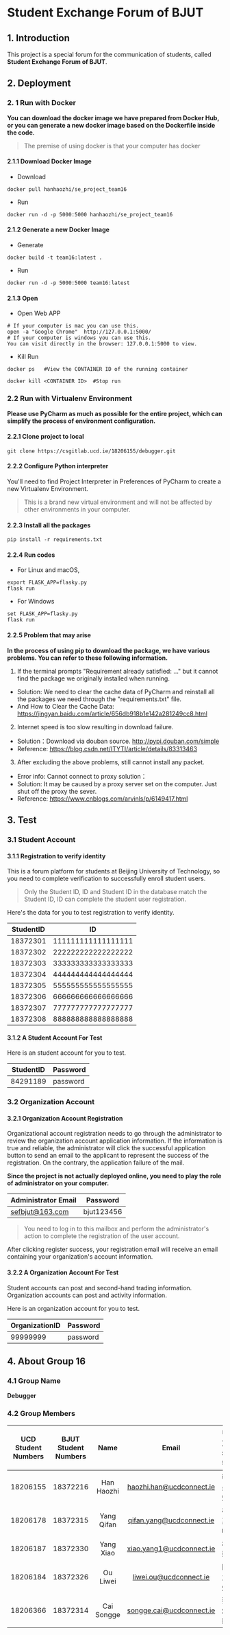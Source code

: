 # **Student Exchange Forum of BJUT**
## **1.  Introduction**
This project is a special forum for the communication of students, called **Student Exchange Forum of BJUT**.



## **2. Deployment**

### 2. 1 Run with Docker

**You can download the docker image we have prepared from Docker Hub, or you can generate a new docker image based on the Dockerfile inside the code.**

> The premise of using docker is that your computer has docker

#### 2.1.1 Download Docker Image

* Download

```shell
docker pull hanhaozhi/se_project_team16
```

* Run 

```shell
docker run -d -p 5000:5000 hanhaozhi/se_project_team16
```

#### 2.1.2 Generate a new Docker Image

* Generate

```shell
docker build -t team16:latest .
```

* Run 

```shell
docker run -d -p 5000:5000 team16:latest
```

#### 2.1.3 Open

* Open Web APP

```shell
# If your computer is mac you can use this.
open -a "Google Chrome"  http://127.0.0.1:5000/ 
# If your computer is windows you can use this.
You can visit directly in the browser: 127.0.0.1:5000 to view.
```

* Kill Run

```shell
docker ps   #View the CONTAINER ID of the running container
```

```shell
docker kill <CONTAINER ID>  #Stop run
```



### 2.2 Run with Virtualenv Environment

**Please use PyCharm as much as possible for the entire project, which can simplify the process of environment configuration.**

#### **2.2.1 Clone project to local** 

```shell
git clone https://csgitlab.ucd.ie/18206155/debugger.git
```

#### 2.2.2 Configure Python interpreter

You'll need to find Project Interpreter in Preferences of PyCharm to create a new Virtualenv Environment. 

> This is a brand new virtual environment and will not be affected by other environments in your computer.

#### 2.2.3 Install all the packages

```shell
pip install -r requirements.txt
```
#### 2.2.4 Run codes

* For Linux and macOS,

```shell script
export FLASK_APP=flasky.py
flask run
```

* For Windows

```shell script
set FLASK_APP=flasky.py
flask run
```

#### 2.2.5 Problem that may arise

**In the process of using pip to download the package, we have various problems. You can refer to these following information.**

1. If the terminal prompts "Requirement already satisfied: ..." but it cannot find the package we originally installed when running.
* Solution: We need to clear the cache data of PyCharm and reinstall all the packages we need through the "requirements.txt" file.
* And How to Clear the Cache Data: <https://jingyan.baidu.com/article/656db918b1e142a281249cc8.html>


2. Internet speed is too slow resulting in download failure.
* Solution：Download via douban source.  <http://pypi.douban.com/simple>
* Reference: <https://blog.csdn.net/ITYTI/article/details/83313463>

3. After excluding the above problems, still cannot install any packet.
* Error info: Cannot connect to proxy solution：
* Solution: It may be caused by a proxy server set on the computer. Just shut off the proxy the sever.
* Reference: <https://www.cnblogs.com/arvinls/p/6149417.html>



## 3. Test

### 3.1 Student Account 

#### 3.1.1 Registration to verify identity

This is a forum platform for students at Beijing University of Technology, so you need to complete verification to successfully enroll student users.

> Only the Student ID, ID and Student ID in the database match the Student ID, ID can complete the student user registration. 

Here's the data for you to test registration to verify identity.

| StudentID | ID                 |
| --------- | ------------------ |
| 18372301  | 111111111111111111 |
| 18372302  | 222222222222222222 |
| 18372303  | 333333333333333333 |
| 18372304  | 444444444444444444 |
| 18372305  | 555555555555555555 |
| 18372306  | 666666666666666666 |
| 18372307  | 777777777777777777 |
| 18372308  | 888888888888888888 |

#### 3.1.2 A Student Account For Test

Here is an student account for you to test.

| StudentID | Password |
| --------- | -------- |
| 84291189  | password |



### 3.2 Organization Account

#### 3.2.1 Organization Account Registration

Organizational account registration needs to go through the administrator to review the organization  account application information. If the information is true and reliable, the administrator will click the successful application button to send an email to the applicant to represent the success of the registration. On the contrary, the application failure of the mail.

**Since the project is not actually deployed online, you need to play the role of administrator on your computer.** 

| Administrator Email | Password   |
| ------------------- | ---------- |
| sefbjut@163.com     | bjut123456 |

> You need to log in to this mailbox and perform the administrator's action to complete the registration of the user account.

After clicking register success, your registration email will receive an email containing your organization's account information.

#### 3.2.2 A Organization Account For Test

Student accounts can post and second-hand trading information. Organization accounts can post and activity information.

Here is an organization account for you to test.

| OrganizationID | Password |
| -------------- | -------- |
| 99999999       | password |



## **4.**  **About Group 16**

### **4.1 Group Name**
**Debugger**

### **4.2  Group Members**

| UCD Student Numbers | BJUT Student Numbers |    Name    |          Email           | 中文名字 |
| :-----------------: | :------------------: | :--------: | :----------------------: | :------: |
|      18206155       |       18372216       | Han Haozhi | haozhi.han@ucdconnect.ie |  韩昊知  |
|      18206178       |       18372315       | Yang Qifan | qifan.yang@ucdconnect.ie |  杨其帆  |
|      18206187       |       18372330       | Yang Xiao  | xiao.yang1@ucdconnect.ie |   杨骁   |
|      18206184       |       18372326       |  Ou Liwei  |  liwei.ou@ucdconnect.ie  |  欧立炜  |
|      18206366       |       18372314       | Cai Songge | songge.cai@ucdconnect.ie |  蔡颂歌  |
